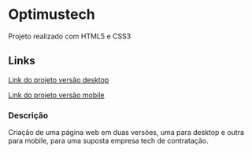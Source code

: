 # Optimustech
 Projeto realizado com HTML5 e CSS3

## Links
[Link do projeto versão desktop](https://felipesantinho.github.io/Optimustech/optimustech-desktop/)

[Link do projeto versão mobile](https://felipesantinho.github.io/Optimustech/optimustech-mobile/)

### Descrição
 Criação de uma página web em duas versões, uma para desktop e outra para mobile, para uma suposta empresa tech de contratação.
